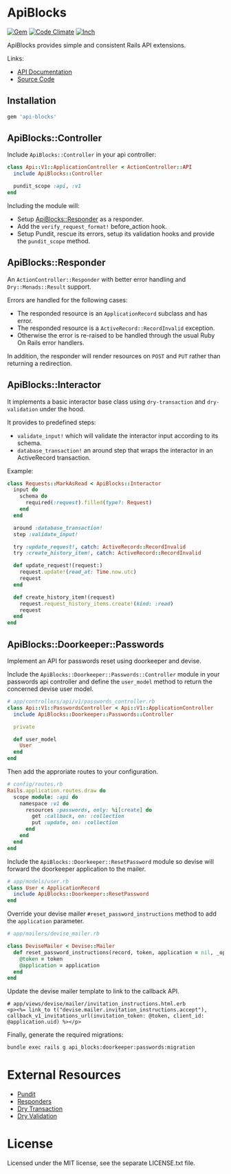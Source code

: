 [gem]: https://rubygems.org/gems/api-blocks
[code_climate]: https://codeclimate.com/github/tymate/api-blocks
[inch]: https://inch-ci.org/github/tymate/api-blocks?branch=master

# ApiBlocks

[![Gem](https://img.shields.io/gem/v/api-blocks?style=flat-square)][gem]
[![Code Climate](https://img.shields.io/codeclimate/maintainability/tymate/api-blocks?style=flat-square)][code_climate]
[![Inch](https://inch-ci.org/github/tymate/api-blocks.svg?branch=master)][inch]

ApiBlocks provides simple and consistent Rails API extensions.

Links:

- [API Documentation](https://www.rubydoc.info/gems/api-blocks/0.1.1)
- [Source Code](https://github.com/tymate/api-blocks)

## Installation

```ruby
gem 'api-blocks'
```

## ApiBlocks::Controller

Include `ApiBlocks::Controller` in your api controller:

```ruby
class Api::V1::ApplicationController < ActionController::API
  include ApiBlocks::Controller

  pundit_scope :api, :v1
end
```

Including the module will:

- Setup [ApiBlocks::Responder](#ApiBlocks::Responder) as a responder.
- Add the `verify_request_format!` before_action hook.
- Setup Pundit, rescue its errors, setup its validation hooks and provide the `pundit_scope` method.

## ApiBlocks::Responder

An `ActionController::Responder` with better error handling and `Dry::Monads::Result` support.

Errors are handled for the following cases:

- The responded resource is an `ApplicationRecord` subclass and has error.
- The responded resource is a `ActiveRecord::RecordInvalid` exception.
- Otherwise the error is re-raised to be handled through the usual Ruby On Rails
  error handlers.

In addition, the responder will render resources on `POST` and `PUT` rather than
returning a redirection.

## ApiBlocks::Interactor

It implements a basic interactor base class using `dry-transaction` and `dry-validation` under the hood.

It provides to predefined steps:

- `validate_input!` which will validate the interactor input according to its schema.
- `database_transaction!` an around step that wraps the interactor in an
  ActiveRecord transaction.

Example:

```ruby
class Requests::MarkAsRead < ApiBlocks::Interactor
  input do
    schema do
      required(:request).filled(type?: Request)
    end
  end

  around :database_transaction!
  step :validate_input!

  try :update_request!, catch: ActiveRecord::RecordInvalid
  try :create_history_item!, catch: ActiveRecord::RecordInvalid

  def update_request!(request:)
    request.update!(read_at: Time.now.utc)
    request
  end

  def create_history_item!(request)
    request.request_history_items.create!(kind: :read)
    request
  end
end
```

## ApiBlocks::Doorkeeper::Passwords

Implement an API for passwords reset using doorkeeper and devise.

Include the `ApiBlocks::Doorkeeper::Passwords::Controller` module in your
passwords api controller and define the `user_model` method to return the
concerned devise user model.

```ruby
# app/controllers/api/v1/passwords_controller.rb
class Api::V1::PasswordsController < Api::V1::ApplicationController
  include ApiBlocks::Doorkeeper::Passwords::Controller

  private

  def user_model
    User
  end
end
```

Then add the approriate routes to your configuration.

```ruby
# config/routes.rb
Rails.application.routes.draw do
  scope module: :api do
    namespace :v1 do
      resources :passwords, only: %i[create] do
        get :callback, on: :collection
        put :update, on: :collection
      end
    end
  end
end
```

Include the `ApiBlocks::Doorkeeper::ResetPassword` module so devise will forward
the doorkeeper application to the mailer.

```ruby
# app/models/user.rb
class User < ApplicationRecord
  include ApiBlocks::Doorkeeper::ResetPassword
end
```

Override your devise mailer `#reset_password_instructions` method to add the
`application` parameter.

```ruby
# app/mailers/devise_mailer.rb

class DeviseMailer < Devise::Mailer
  def reset_password_instructions(record, token, application = nil, _opts = {})
    @token = token
    @application = application
  end
end
```

Update the devise mailer template to link to the callback API.

```erb
# app/views/devise/mailer/invitation_instructions.html.erb
<p><%= link_to t("devise.mailer.invitation_instructions.accept"), callback_v1_invitations_url(invitation_token: @token, client_id: @application.uid) %></p>
```

Finally, generate the required migrations:

```sh
bundle exec rails g api_blocks:doorkeeper:passwords:migration
```

# External Resources

- [Pundit](https://github.com/varvet/pundit)
- [Responders](https://github.com/plataformatec/responders)
- [Dry Transaction](https://dry-rb.org/gems/dry-transaction/0.13/)
- [Dry Validation](https://dry-rb.org/gems/dry-validation/1.3/)

# License

Licensed under the MIT license, see the separate LICENSE.txt file.
